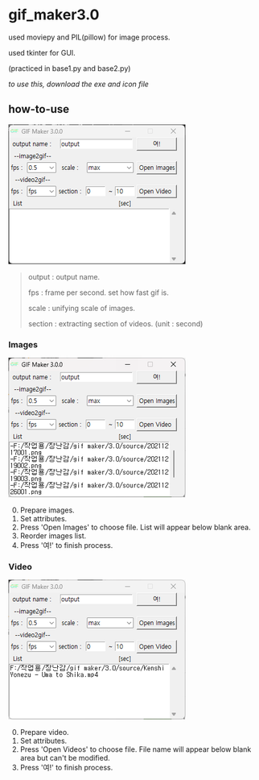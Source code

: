 # gif_maker3.0

used moviepy and PIL(pillow) for image process.

used tkinter for GUI.

(practiced in base1.py and base2.py)

*to use this, download the exe and icon file*

## how-to-use
![gif maker](/tutorial.png)

> output : output name.
> 
> fps : frame per second. set how fast gif is.
>
> scale : unifying scale of images.
> 
> section : extracting section of videos. (unit : second)

### Images
![gif maker](/tutorial01.png)

0. Prepare images.
1. Set attributes.
2. Press 'Open Images' to choose file. List will appear below blank area.
3. Reorder images list.
4. Press '여!' to finish process.

### Video
![gif maker](/tutorial02.png)

0. Prepare video.
1. Set attributes.
2. Press 'Open Videos' to choose file. File name will appear below blank area but can't be modified.
3. Press '여!' to finish process.
